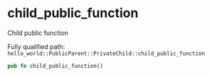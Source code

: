 # child_public_function

Child public function


Fully qualified path: `hello_world::PublicParent::PrivateChild::child_public_function`

```rust
pub fn child_public_function()
```

